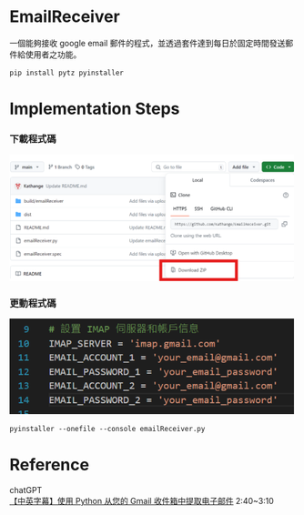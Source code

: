 # EmailReceiver
一個能夠接收 google email 郵件的程式，並透過套件達到每日於固定時間發送郵件給使用者之功能。

```
pip install pytz pyinstaller
```

# Implementation Steps
### 下載程式碼
<img src="./forMD/img1.png" style="width:500px" />

### 更動程式碼
<img src="./forMD/img2.png" style="width:500px" />

```
pyinstaller --onefile --console emailReceiver.py
```

# Reference
chatGPT\
[【中英字幕】使用 Python 从您的 Gmail 收件箱中提取电子邮件](https://www.bilibili.com/video/BV1M3411j7zN/) 2:40~3:10
